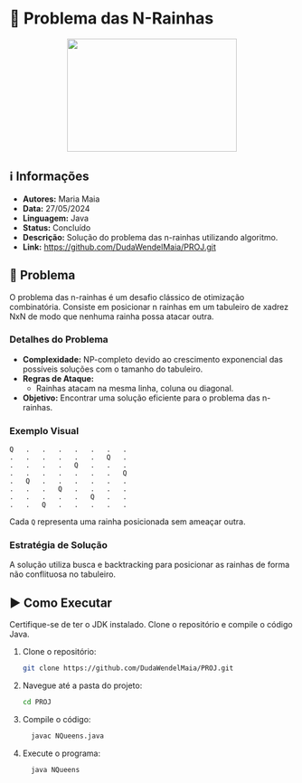 # 👑 Problema das N-Rainhas

<div align="center">
<img width="300" height="200" src="https://img.freepik.com/fotos-premium/jogo-de-xadrez-com-rainha-dourada-e-pecas-de-xadrez-prateadas-em-fundo-escuro-representando-equipe-de-lideranca_908985-40886.jpg">
</div>

## ℹ️ Informações
- **Autores:** Maria Maia
- **Data:** 27/05/2024
- **Linguagem:** Java
- **Status:** Concluído
- **Descrição:** Solução do problema das n-rainhas utilizando algoritmo.
- **Link:** https://github.com/DudaWendelMaia/PROJ.git

## 🎯 Problema
O problema das n-rainhas é um desafio clássico de otimização combinatória. Consiste em posicionar n rainhas em um tabuleiro de xadrez NxN de modo que nenhuma rainha possa atacar outra.

### Detalhes do Problema
- **Complexidade:** NP-completo devido ao crescimento exponencial das possíveis soluções com o tamanho do tabuleiro.
- **Regras de Ataque:** 
  - Rainhas atacam na mesma linha, coluna ou diagonal.
- **Objetivo:** Encontrar uma solução eficiente para o problema das n-rainhas.

### Exemplo Visual
```
Q   .   .   .   .   .   .   .
.   .   .   .   .   .   Q   .
.   .   .   .   Q   .   .   .
.   .   .   .   .   .   .   Q
.   Q   .   .   .   .   .   .
.   .   .   Q   .   .   .   .
.   .   .   .   .   Q   .   .
.   .   Q   .   .   .   .   .
```

Cada `Q` representa uma rainha posicionada sem ameaçar outra.

### Estratégia de Solução
A solução utiliza busca e backtracking para posicionar as rainhas de forma não conflituosa no tabuleiro.

## ▶️ Como Executar
Certifique-se de ter o JDK instalado. Clone o repositório e compile o código Java.

1. Clone o repositório:
    ```sh
    git clone https://github.com/DudaWendelMaia/PROJ.git
    ```

2. Navegue até a pasta do projeto:
    ```sh
    cd PROJ
    ```

3. Compile o código:
    ```sh
      javac NQueens.java
    ```

4. Execute o programa:
    ```sh
      java NQueens
    ```
